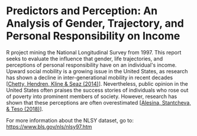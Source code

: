 # Predictors and Perception: An Analysis of Gender, Trajectory, and Personal Responsibility on Income
R project mining the National Longitudinal Survey from 1997. This report seeks to evaluate the influence that gender, life trajectories, and perceptions of personal responsibility have on an individual's income. Upward social mobility is a growing issue in the United States, as research has shown a decline in inter-generational mobility in recent decades [[Chetty, Hendren, Kline & Seaz (2014)](https://www.nber.org/papers/w19843)]. Nevertheless, public opinion in the United States often praises the success stories of individuals who rose out of poverty into prominent members of society. However, research has shown that these perceptions are often overestimated [[Alesina, Stantcheva, & Teso (2018)](https://insight.kellogg.northwestern.edu/article/how-closely-do-our-beliefs-about-social-mobility-match-reality)].

For more information about the NLSY dataset, go to: https://www.bls.gov/nls/nlsy97.htm
